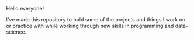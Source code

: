 Hello everyone!

I've made this repository to hold some of the projects and things 
I work on or practice with while working through new skills in programming
and data-science.
